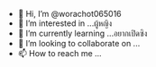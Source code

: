 - 👋 Hi, I’m @worachot065016
- 👀 I’m interested in ...ผู้หญิง
- 🌱 I’m currently learning ...อยากเปิดซิง
- 💞️ I’m looking to collaborate on ...
- 📫 How to reach me ...

<!---
worachot065016/worachot065016 is a ✨ special ✨ repository because its `README.md` (this file) appears on your GitHub profile.
You can click the Preview link to take a look at your changes.
--->

